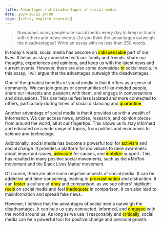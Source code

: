 ```yaml
---
title: Advantages and disadvantages of social media
date: 2024-10-22 14:00
tags: [ielts, english learning]
---
```


>
> Nowadays many people use social media every day to keep in touch with others and news events. Do you think the advantages outweigh the disadvantages? Write an essay with no less than 250 words.

In today's world, social media has become an <mark>indispensable</mark> part of our lives. It helps us stay connected with our family and friends, share our thoughts, experiences and opinions, and keep us with the latest news and current events. However, there are also some downsides <mark>to</mark> social media. In this essay, I will argue that the advantages outweigh the disadvantages.

One of the greatest benefits of social media is that it offers us a sense of community. We can join groups or communities of like-minded people, share our interests and passions with them, and engage in conversations and discussions. This can help us feel less isolated and more connected to others, particularly during times of social distancing and <mark>quarantine</mark>.

Another advantage of social media is that it provides us with a wealth of information. We can access news, articles, research, and opinion pieces from around the world, all at our fingertips. This allows us to stay informed and educated on a wide range of topics, from politics and economics to science and technology.

Additionally, social media has become a powerful tool for <mark>activism</mark> and social change. It provides a platform for individuals to raise awareness about important issues, <mark>advocate</mark> for causes, and <mark>mobilize</mark> support. This has resulted in many positive social movements, such as the #MeToo movement and the Black Lives Matter movement.

Of course, there are alse some negative aspects of social media. It can be addictive and time-consuming, leading to <mark>procrastination</mark> and distraction. It can <mark>foster</mark> a culture of <mark>envy</mark> and comparison, as we see others' highlight <mark>reels</mark> on social media and feel <mark>inadequate</mark> in comparison. It can also lead to misinformation and spread fake news.

However, I believe that the advantages of social media outweigh the disadvantages. It can help us stay connected, informed, and <mark>engaged</mark> with the world around us. As long as we use it responsibly and <mark>critically</mark>, social media can be a powerful tool for positive change and personal growth.